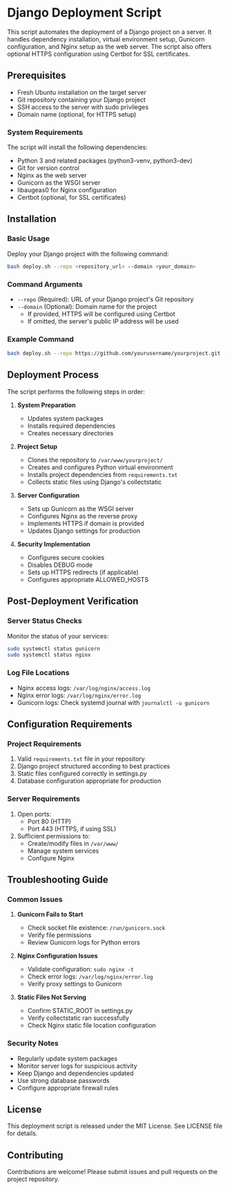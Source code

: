 # Django Deployment Script

This script automates the deployment of a Django project on a server. It handles dependency installation, virtual environment setup, Gunicorn configuration, and Nginx setup as the web server. The script also offers optional HTTPS configuration using Certbot for SSL certificates.

## Prerequisites

- Fresh Ubuntu installation on the target server
- Git repository containing your Django project
- SSH access to the server with sudo privileges
- Domain name (optional, for HTTPS setup)

### System Requirements

The script will install the following dependencies:
- Python 3 and related packages (python3-venv, python3-dev)
- Git for version control
- Nginx as the web server
- Gunicorn as the WSGI server
- libaugeas0 for Nginx configuration
- Certbot (optional, for SSL certificates)

## Installation

### Basic Usage

Deploy your Django project with the following command:

```bash
bash deploy.sh --repo <repository_url> --domain <your_domain>
```

### Command Arguments

- `--repo` (Required): URL of your Django project's Git repository
- `--domain` (Optional): Domain name for the project
  - If provided, HTTPS will be configured using Certbot
  - If omitted, the server's public IP address will be used

### Example Command

```bash
bash deploy.sh --repo https://github.com/yourusername/yourproject.git --domain example.com
```

## Deployment Process

The script performs the following steps in order:

1. **System Preparation**
   - Updates system packages
   - Installs required dependencies
   - Creates necessary directories

2. **Project Setup**
   - Clones the repository to `/var/www/yourproject/`
   - Creates and configures Python virtual environment
   - Installs project dependencies from `requirements.txt`
   - Collects static files using Django's collectstatic

3. **Server Configuration**
   - Sets up Gunicorn as the WSGI server
   - Configures Nginx as the reverse proxy
   - Implements HTTPS if domain is provided
   - Updates Django settings for production

4. **Security Implementation**
   - Configures secure cookies
   - Disables DEBUG mode
   - Sets up HTTPS redirects (if applicable)
   - Configures appropriate ALLOWED_HOSTS

## Post-Deployment Verification

### Server Status Checks

Monitor the status of your services:

```bash
sudo systemctl status gunicorn
sudo systemctl status nginx
```

### Log File Locations

- Nginx access logs: `/var/log/nginx/access.log`
- Nginx error logs: `/var/log/nginx/error.log`
- Gunicorn logs: Check systemd journal with `journalctl -u gunicorn`

## Configuration Requirements

### Project Requirements

1. Valid `requirements.txt` file in your repository
2. Django project structured according to best practices
3. Static files configured correctly in settings.py
4. Database configuration appropriate for production

### Server Requirements

1. Open ports:
   - Port 80 (HTTP)
   - Port 443 (HTTPS, if using SSL)
2. Sufficient permissions to:
   - Create/modify files in `/var/www/`
   - Manage system services
   - Configure Nginx

## Troubleshooting Guide

### Common Issues

1. **Gunicorn Fails to Start**
   - Check socket file existence: `/run/gunicorn.sock`
   - Verify file permissions
   - Review Gunicorn logs for Python errors

2. **Nginx Configuration Issues**
   - Validate configuration: `sudo nginx -t`
   - Check error logs: `/var/log/nginx/error.log`
   - Verify proxy settings to Gunicorn

3. **Static Files Not Serving**
   - Confirm STATIC_ROOT in settings.py
   - Verify collectstatic ran successfully
   - Check Nginx static file location configuration

### Security Notes

- Regularly update system packages
- Monitor server logs for suspicious activity
- Keep Django and dependencies updated
- Use strong database passwords
- Configure appropriate firewall rules

## License

This deployment script is released under the MIT License. See LICENSE file for details.

## Contributing

Contributions are welcome! Please submit issues and pull requests on the project repository.